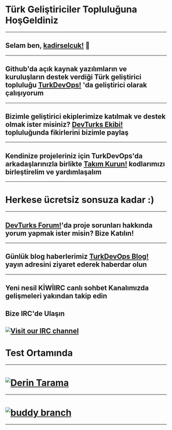 # Türk Geliştiriciler Topluluğuna HoşGeldiniz
--- 
## Selam ben, [kadirselcuk!](https://github.com/kadirselcuk) 👋
---
## Github'da açık kaynak yazılımların ve kuruluşların destek verdiği Türk geliştirici topluluğu [TurkDevOps!](https://github.com/turkdevops) 'da geliştirici olarak çalışıyorum
--- 
## Bizimle geliştirici ekiplerimize katılmak ve destek olmak ister misiniz? [DevTurks Ekibi!](https://github.com/orgs/turkdevops/teams/devturks-team) topluluğunda fikirlerini bizimle paylaş
---
## Kendinize projeleriniz için TurkDevOps'da arkadaşlarınızla birlikte [Takım Kurun!](https://github.com/orgs/turkdevops/teams) kodlarımızı birleştirelim ve yardımlaşalım 
---
# Herkese ücretsiz sonsuza kadar :) 
---
## [DevTurks Forum!](https://devturksforum.flarum.cloud/)'da proje sorunları hakkında yorum yapmak ister misin? Bize Katılın! 
---
## Günlük blog haberlerimiz [TurkDevOps Blog!](http://turkdevops.my-board.org/) yayın adresini ziyaret ederek haberdar olun
---
## Yeni nesil KİWİIRC canlı sohbet Kanalımızda gelişmeleri yakından takip edin
## Bize IRC'de Ulaşın

[![Visit our IRC channel](https://kiwiirc.com/buttons/irc.kiwiirc.com/TurkDevOps.png)](https://kiwiirc.com/client/irc.kiwiirc.com/?nick=DevTurks|?#TurkDevOps)
---
# Test Ortamında 
---
# [![Derin Tarama](https://deepscan.io/api/teams/10243/projects/12969/branches/209149/badge/grade.svg)](https://deepscan.io/dashboard#view=project&tid=10243&pid=12969&bid=209149)
---
# [![buddy branch](https://app.buddy.works/kadirselcuk/turkdevops-github-io/repository/branch/master/badge.svg?token=63c099ba23195dd7c7dd38573a8b47113f894c237e86710108015da380bd8cb6 "buddy branch")](https://app.buddy.works/kadirselcuk/turkdevops-github-io/repository/branch/master)
---
